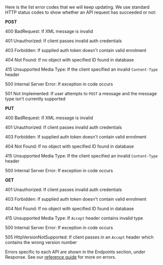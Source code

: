 Here is the list error codes that we will keep updating.
We use standard HTTP status codes to show whether an API request has succeeded or not: 

**POST**

400 BadRequest: If XML message is invalid

401 Unauthorized: If client passes invalid auth credentials

403 Forbidden: If supplied auth token doesn't contain valid enrolment

404 Not Found: If no object with specified ID found in database

415 Unsupported Media Type: If the client specified an invalid ``Content-Type`` header

500 Internal Server Error: If exception in code occurs

501 Not Implemented: If user attempts to ``POST`` a message and the message type isn't currently supported

**PUT**

400 BadRequest: If XML message is invalid

401 Unauthorized: If client passes invalid auth credentials

403 Forbidden: If supplied auth token doesn't contain valid enrolment

404 Not Found: If no object with specified ID found in database

415 Unsupported Media Type: If the client specified an invalid ``Content-Type`` header

500 Internal Server Error: If exception in code occurs

**GET**

401 Unauthorized: If client passes invalid auth credentials

403 Forbidden: If supplied auth token doesn't contain valid enrolment

404 Not Found: If no object with specified ID found in database

415 Unsupported Media Type: If ``Accept`` header contains invalid type

500 Internal Server Error: If exception in code occurs

505 HttpVersionNotSupported: If client passes in an ``Accept`` header which contains the wrong version number

Errors specific to each API are shown in the Endpoints section, under Response. 
See our [reference guide](/api-documentation/docs/reference-guide#errors) for more on errors.

